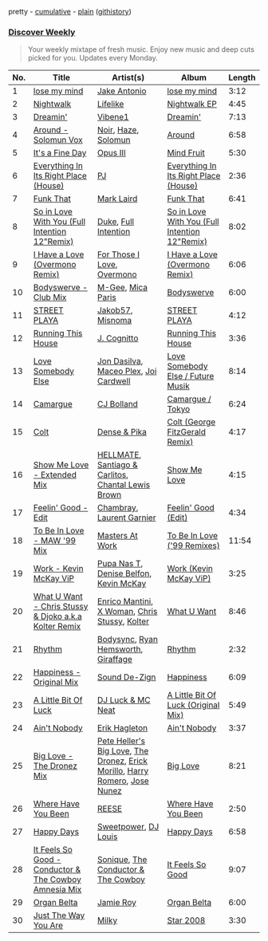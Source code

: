 pretty - [cumulative](/playlists/cumulative/Discover%20Weekly.md) - [plain](/playlists/plain/37i9dQZEVXcERLiUqU2pJX) ([githistory](https://github.githistory.xyz/vitokorn/spotify-playlist-archive/blob/master/playlists/plain/37i9dQZEVXcERLiUqU2pJX))
### [Discover Weekly](https://open.spotify.com/playlist/37i9dQZEVXcERLiUqU2pJX)

> Your weekly mixtape of fresh music. Enjoy new music and deep cuts picked for you. Updates every Monday.

| No. | Title | Artist(s) | Album | Length |
|---|---|---|---|---|
| 1 | [lose my mind](https://open.spotify.com/track/37fil52Y3apEozIQbH0zhG) | [Jake Antonio](https://open.spotify.com/artist/5jpgPXIFQ0RzKw2IHyS8JC) | [lose my mind](https://open.spotify.com/album/1ia16SZQvUZEg5HjnFETKn) | 3:12 |
| 2 | [Nightwalk](https://open.spotify.com/track/0CdFIkg8exPH2b3SQnGOxX) | [Lifelike](https://open.spotify.com/artist/3sa5sqxJqYjDZhGxmo4Ko5) | [Nightwalk EP](https://open.spotify.com/album/1BPwPgxHZHEY9Bk75Iepw1) | 4:45 |
| 3 | [Dreamin'](https://open.spotify.com/track/3xlF6fLhMY16LeBLpTK6Eu) | [Vibene1](https://open.spotify.com/artist/7ESBlJGH7w4uQ0Q4PCKyI9) | [Dreamin'](https://open.spotify.com/album/3Y861xkjTTO7HUE0pcZWbz) | 7:13 |
| 4 | [Around - Solomun Vox](https://open.spotify.com/track/1FqCIlKJRNqpuQOAO7HCGd) | [Noir](https://open.spotify.com/artist/2rHW9XpYMGsHj7BmAOSmr9), [Haze](https://open.spotify.com/artist/0iUmwPbn9g14HaxZiYzfHJ), [Solomun](https://open.spotify.com/artist/5wJK4kQAkVGjqM9x46KQOC) | [Around](https://open.spotify.com/album/2HBNLX7RcLK8Bvte2kFGbJ) | 6:58 |
| 5 | [It's a Fine Day](https://open.spotify.com/track/67Hp634KZbo9B5WMsJOalE) | [Opus III](https://open.spotify.com/artist/1hQuWl1dueM7ChRUZRn05z) | [Mind Fruit](https://open.spotify.com/album/5qPIkrDnqxksLOFpFYqvEz) | 5:30 |
| 6 | [Everything In Its Right Place (House)](https://open.spotify.com/track/34lm24WOgfvyotqIIsf7Yw) | [PJ](https://open.spotify.com/artist/1D94AtRDjUWq9Ai1kw2Vn2) | [Everything In Its Right Place (House)](https://open.spotify.com/album/4sczeuqqhi7xIN4s8Ufs42) | 2:36 |
| 7 | [Funk That](https://open.spotify.com/track/6rw9TW76K6wB05u1jSPWsb) | [Mark Laird](https://open.spotify.com/artist/1I75NNqQj1nWDCK1ObrCHo) | [Funk That](https://open.spotify.com/album/4dDNpTYA5nmztSciiLWj0G) | 6:41 |
| 8 | [So in Love With You (Full Intention 12"Remix)](https://open.spotify.com/track/6Af0BDQTZhLtZ1oTkrHb4P) | [Duke](https://open.spotify.com/artist/5kARVtC2AG0DnhgrFBCbGR), [Full Intention](https://open.spotify.com/artist/1tayOcNuoYWnrXeuh1HhXB) | [So in Love With You (Full Intention 12"Remix)](https://open.spotify.com/album/1Cf9KSuUPJ0MzjxcnfsO45) | 8:02 |
| 9 | [I Have a Love (Overmono Remix)](https://open.spotify.com/track/5MmKCuXDk2WTMjtdmIbApT) | [For Those I Love](https://open.spotify.com/artist/3X4mDEa1fff0zpbBp8wiOZ), [Overmono](https://open.spotify.com/artist/01PnN11ovfen6xUOHfNpn3) | [I Have a Love (Overmono Remix)](https://open.spotify.com/album/7kh2TPP7m852qfYZJuQRdA) | 6:06 |
| 10 | [Bodyswerve - Club Mix](https://open.spotify.com/track/1v2pMUBC6ULSug5Zfc0sXE) | [M-Gee](https://open.spotify.com/artist/1BhOoaEtCEFhMqNNElVglD), [Mica Paris](https://open.spotify.com/artist/7ooehj86xYi05XJoVNxJGO) | [Bodyswerve](https://open.spotify.com/album/5ZKBEGmFIOZsFhWDW6oCM4) | 6:00 |
| 11 | [STREET PLAYA](https://open.spotify.com/track/2Bz2JG93inImQfXFFzfGtk) | [Jakob57](https://open.spotify.com/artist/0F0rBmZEvWsCtkgN5M4KMN), [Misnoma](https://open.spotify.com/artist/6DltefUhDhU5IHhEqXHzEa) | [STREET PLAYA](https://open.spotify.com/album/5vd5NUxhaOyY2r1XDONfBN) | 4:12 |
| 12 | [Running This House](https://open.spotify.com/track/4jC6BVnM5ryNE6F6ODkSjR) | [J. Cognitto](https://open.spotify.com/artist/19770aFQnsVbdMJQYngSmA) | [Running This House](https://open.spotify.com/album/4DynxhZRingM7yq52WZwYC) | 3:36 |
| 13 | [Love Somebody Else](https://open.spotify.com/track/6NVC5lahjsuyq7e4C48NGG) | [Jon Dasilva](https://open.spotify.com/artist/5x2k0hCCTY8yx8MHfq691R), [Maceo Plex](https://open.spotify.com/artist/3TXQ1ddouwQAI78hV4hXDj), [Joi Cardwell](https://open.spotify.com/artist/1t6dTIhZsZgxGUHycTVnDZ) | [Love Somebody Else / Future Musik](https://open.spotify.com/album/4EXXe5Rgi6jRQDsCPYxfDA) | 8:14 |
| 14 | [Camargue](https://open.spotify.com/track/5NcDrsGncxsEf1hzLsKbNq) | [CJ Bolland](https://open.spotify.com/artist/51OKtNtm24ALAjAHBMiFng) | [Camargue / Tokyo](https://open.spotify.com/album/1WC5LAnf6HogHZfT8yDCev) | 6:24 |
| 15 | [Colt](https://open.spotify.com/track/7rx25c3vifKCHyzGV2dZhK) | [Dense & Pika](https://open.spotify.com/artist/3tlt5onLwIKTuaOAyI6ytC) | [Colt (George FitzGerald Remix)](https://open.spotify.com/album/6tqkeuvCTSo0Qve3eX7jUQ) | 4:17 |
| 16 | [Show Me Love - Extended Mix](https://open.spotify.com/track/7htulJ51jF1uwQ1REKbYwQ) | [HELLMATE](https://open.spotify.com/artist/5UU04gvXBWysJhWxvFGilD), [Santiago & Carlitos](https://open.spotify.com/artist/6f4x8vaGbIIm70Fg6wi6CO), [Chantal Lewis Brown](https://open.spotify.com/artist/0hEVrtPQzlVt1Rilq8A4nA) | [Show Me Love](https://open.spotify.com/album/7wluquB3THjFZ9yqXAu01I) | 4:15 |
| 17 | [Feelin' Good - Edit](https://open.spotify.com/track/7crxOiKNyPIb2rkCkCWlH7) | [Chambray](https://open.spotify.com/artist/4FUZzDnu4gBue46G99hesO), [Laurent Garnier](https://open.spotify.com/artist/3y1SoTOdrmRNTBVph5T0VZ) | [Feelin' Good (Edit)](https://open.spotify.com/album/3gTUwQyJZ5DdI31zSqLIUP) | 4:34 |
| 18 | [To Be In Love - MAW '99 Mix](https://open.spotify.com/track/6fIuAfvlas2lhsMiHDT6PF) | [Masters At Work](https://open.spotify.com/artist/5Fkj0k7EPUhIsESSIEA9f1) | [To Be In Love ('99 Remixes)](https://open.spotify.com/album/3ThYfQqwCEGWWnvG08cEsD) | 11:54 |
| 19 | [Work - Kevin McKay ViP](https://open.spotify.com/track/1jVShvCtapwduAv717DCFb) | [Pupa Nas T](https://open.spotify.com/artist/4vm90zckXYAA2AZGFStkmy), [Denise Belfon](https://open.spotify.com/artist/20rSjugHQ6CwKR44JnteQf), [Kevin McKay](https://open.spotify.com/artist/07VdEUK5mf0rifGeNqs0Wg) | [Work (Kevin McKay ViP)](https://open.spotify.com/album/0DF4uZ6fAFmAvqO3lXI1yF) | 3:25 |
| 20 | [What U Want - Chris Stussy & Djoko a.k.a Kolter Remix](https://open.spotify.com/track/1n08icLHZNvLJ03UdsIuQS) | [Enrico Mantini](https://open.spotify.com/artist/6OgnvpQw2pA9xTPNRs3cbp), [X Woman](https://open.spotify.com/artist/0f6Zw3gUwY1LbEIj7mJ41M), [Chris Stussy](https://open.spotify.com/artist/3BxjasMelf9pKaE4f7Y0So), [Kolter](https://open.spotify.com/artist/2Invsp3HSrAeJy4u7Retry) | [What U Want](https://open.spotify.com/album/35o0l5Az4XHPeRmoXgyC8S) | 8:46 |
| 21 | [Rhythm](https://open.spotify.com/track/1nga9f11uUQS6mSz427Jrz) | [Bodysync](https://open.spotify.com/artist/34KMxwDAHIvM7Kwt1PcClb), [Ryan Hemsworth](https://open.spotify.com/artist/2CgysNw5B7rFNRtRjQbPZ9), [Giraffage](https://open.spotify.com/artist/4kubsO16bEfCADaVUyoYb6) | [Rhythm](https://open.spotify.com/album/0HbPiygzxaLpx6ba5Lb1QW) | 2:32 |
| 22 | [Happiness - Original Mix](https://open.spotify.com/track/4mbQw6PEC5jdkxF61yDTQE) | [Sound De-Zign](https://open.spotify.com/artist/12ANZns9LsQCSVZ3eVLmVZ) | [Happiness](https://open.spotify.com/album/11JBwHJ46uZWJAKDuwW4OV) | 6:09 |
| 23 | [A Little Bit Of Luck](https://open.spotify.com/track/3stQUVyIkVtY7KbU8OGnEN) | [DJ Luck & MC Neat](https://open.spotify.com/artist/4MflsXABg2VC9Powgd7JCF) | [A Little Bit Of Luck (Original Mix)](https://open.spotify.com/album/2lnitRC7G6edIjewfydk2U) | 5:49 |
| 24 | [Ain't Nobody](https://open.spotify.com/track/6PBer47ywKMYFJ65JXNlFR) | [Erik Hagleton](https://open.spotify.com/artist/7doZ5BXwD0nDdlSQY6f7VX) | [Ain't Nobody](https://open.spotify.com/album/3WGdg67UxCkPgTDxUSYNuh) | 3:37 |
| 25 | [Big Love - The Dronez Mix](https://open.spotify.com/track/5AklUW0ZnG2xGD3YrV1Rb9) | [Pete Heller's Big Love](https://open.spotify.com/artist/1KIT43QU793ZmRpuuQYrpy), [The Dronez](https://open.spotify.com/artist/0n30aJsrbNdOunIJbW93cl), [Erick Morillo](https://open.spotify.com/artist/4DE0cYxMnEEmfKLwDkYwxb), [Harry Romero](https://open.spotify.com/artist/36AJmodiIrwV9U3QOiLMYM), [Jose Nunez](https://open.spotify.com/artist/4JIeLfcNRkL7wlCcszOjyj) | [Big Love](https://open.spotify.com/album/1PQOvlIlNRBXPKQNOA6gCT) | 8:21 |
| 26 | [Where Have You Been](https://open.spotify.com/track/2OyestNLBmdbsQJaL9qaVG) | [REESE](https://open.spotify.com/artist/2MRXCqZSMkdI9K46WDWCUX) | [Where Have You Been](https://open.spotify.com/album/1JRNByaZGAA9yrLNXfUKJx) | 2:50 |
| 27 | [Happy Days](https://open.spotify.com/track/3PzbReZQghwBF67DsvW4a8) | [Sweetpower](https://open.spotify.com/artist/2LuZMUfGXxqT297uBYxM13), [DJ Louis](https://open.spotify.com/artist/2j56xVkOw8xl55mmymUUgC) | [Happy Days](https://open.spotify.com/album/5OHfPYkQ8ZTs41XSgIXAfL) | 6:58 |
| 28 | [It Feels So Good - Conductor & The Cowboy Amnesia Mix](https://open.spotify.com/track/1iJIIQzHoNg1mKEwzEMEus) | [Sonique](https://open.spotify.com/artist/5xtqw2B8z8JGfDYi2eAZHI), [The Conductor & The Cowboy](https://open.spotify.com/artist/33N9EYlv06HF26gpMMFGZk) | [It Feels So Good](https://open.spotify.com/album/4ZLg8NqICOWQlPxVptBH4w) | 9:07 |
| 29 | [Organ Belta](https://open.spotify.com/track/5Mu6QNEQrRjvnKyBSyElcW) | [Jamie Roy](https://open.spotify.com/artist/79ABJJGvLA87FSIayREkBM) | [Organ Belta](https://open.spotify.com/album/23wIWdOhizSCjTA20WOy7p) | 6:00 |
| 30 | [Just The Way You Are](https://open.spotify.com/track/2kJo0J02qdTsD1omMouIro) | [Milky](https://open.spotify.com/artist/5AvCP5qzxTmk4cQmh0SUEw) | [Star 2008](https://open.spotify.com/album/5y263lsrcaKgIF6rWV3uXX) | 3:30 |